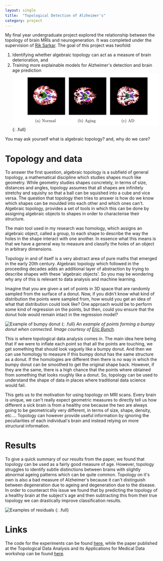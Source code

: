 ```yaml
---
layout: single
title:  "Topological Detection of Alzheimer's"
category: project
---
```


My final year undergraduate project explored the relationship between the topology of brain MRIs and neurogeneration. It was completed under the supervision of [Rik Sarkar](https://homepages.inf.ed.ac.uk/rsarkar/). The goal of this project was twofold:
1. Identifying whether algebraic topology can act as a measure of brain deterioration, and
2. Training more explainable models for Alzheimer's detection and brain age prediction
![MRI scans of brains at various stages of deterioration](/assets/images/brains.png)
{: .full}

You may ask yourself what is algebraic topology? and, why do we care?

# Topology and data
To answer the first question, algebraic topology is a subfield of general topology, a mathematical discipline which studies shapes much like geometry. While geometry studies shapes concretely, in terms of size, distances and angles, topology assumes that all shapes are infinitely stretchy and squishy so that a ball can be squished into a cube and vice versa. The question that topology then tries to answer is how do we know which shapes can be moulded into each other and which ones can't. Algebraic topology, provides a set of tools in which this can be done by assigning algebraic objects to shapes in order to characterise their structure.

The main tool used in my research was homology, which assigns an algebraic object, called a group, to each shape to describe the way the holes in the shape interact with one another. In essence what this means is that we have a general way to measure and classify the holes of an object in arbitrary dimensions.

Topology in and of itself is a very abstract area of pure maths that emerged in the early 20th century. Algebraic topology which followed in the proceeding decades adds an additional layer of abstraction by trying to describe shapes with these 'algebraic objects'. So you may be wondering why any of this is relevant to data analysis and machine learning.

Imagine that you are given a set of points in 3D space that are randomly sampled from the surface of a donut. Now, if you didn't know what kind of distribution the points were sampled from, how would you get an idea of what that distribution could look like? One approach would be to perform some kind of regression on the points, but then, could you ensure that the donut hole would remain intact in the regression model?

![Example of bumpy donut](https://eric-bunch.github.io/images/noisy_circle_persistence_simplexes.png)
{: .full}
*An example of points forming a bumpy donut when connected. Image courtesy of [Eric Bunch](https://eric-bunch.github.io).*

This is where topological data analysis comes in. The main idea here being that if we were to inflate each point so that all the points are touching, we get something that should look vaguely like a bumpy donut. And then we can use homology to measure if this bumpy donut has the same structure as a donut. If the homologies are different then there is no way in which the bumpy donut can be smoothed to get the original shape back. However, if they are the same, there is a high chance that the points where obtained from something that looks roughly like a donut. So, topology can be used to understand the shape of data in places where traditional data science would fail.

This gets us to the motivation for using topology on MRI scans. Every brain is unique, we can't really expect geometric measures to directly tell us how different a sick brain is from a healthy one because the two are always going to be geometrically very different, in terms of size, shape, density, etc.... Topology can however provide useful information by ignoring the peculiarities of each individual's brain and instead relying on more structural information.

# Results
To give a quick summary of our results from the paper, we found that topology can be used as a fairly good measure of age. However, topology struggles to identify subtle distinctions between brains with slightly abnormal ageing patterns which can be quite common. Topology on it's own is also a bad measure of Alzheimer's because it can't distinguish between degeneration due to ageing and degeneration due to the disease. In order to counteract this issue we found that by predicting the topology of a healthy brain at the subject's age and then subtracting this from their true topology we can drastically improve classification results.

![Examples of residuals](/assets/images/residuals.png)
{: .full}

# Links
The code for the experiments can be found [here](https://github.com/ameertg/BrainAgingTDA), while the paper published at the Topological Data Analysis and its Applications for Medical Data workshop can be found [here](https://link.springer.com/chapter/10.1007/978-3-030-87444-5_12).
